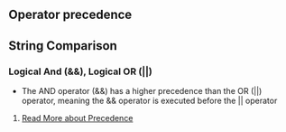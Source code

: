 ## Operator precedence

## String Comparison

### Logical And (&&), Logical OR (||)
* The AND operator (&&) has a higher precedence than the OR (||) operator, meaning the && operator is executed before the || operator


1. [Read More about Precedence](https://developer.mozilla.org/en-US/docs/Web/JavaScript/Reference/Operators/Operator_Precedence)